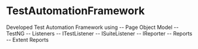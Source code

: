 # TestAutomationFramework
Developed Test Automation Framework using
-- Page Object Model
-- TestNG
-- Listeners
  -- ITestListener
  -- ISuiteListener
  -- IReporter
-- Reports
  -- Extent Reports
